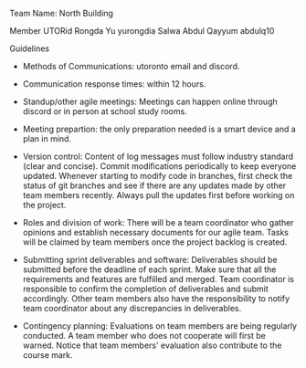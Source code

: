Team Name: North Building

Member			UTORid
Rongda Yu		yurongdia
Salwa Abdul Qayyum      abdulq10


Guidelines
- Methods of Communications:
	utoronto email and discord.

- Communication response times:
	within 12 hours.

- Standup/other agile meetings:
	Meetings can happen online through discord or in person at school study rooms.

- Meeting prepartion:
	the only preparation needed is a smart device and a plan in mind.

- Version control:
	Content of log messages must follow industry standard (clear and concise). Commit modifications periodically to keep everyone updated. Whenever starting to modify code in branches, first check the status of git branches and see if there are any updates made by other team members recently. Always pull the updates first before working on the project.

- Roles and division of work:
	There will be a team coordinator who gather opinions and establish necessary documents for our agile team. Tasks will be claimed by team members once the project backlog is created.

- Submitting sprint deliverables and software:
	Deliverables should be submitted before the deadline of each sprint. Make sure that all the requirements and features are fulfilled and merged. Team coordinator is responsible to confirm the completion of deliverables and submit accordingly. Other team members also have the responsibility to notify team coordinator about any discrepancies in deliverables.

- Contingency planning:
	Evaluations on team members are being regularly conducted. A team member who does not cooperate will first be warned. Notice that team members' evaluation also contribute to the course mark. 
